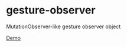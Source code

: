# gesture-observer
MutationObserver-like gesture observer object

[Demo](//saschanaz.github.io/gesture-observer)
